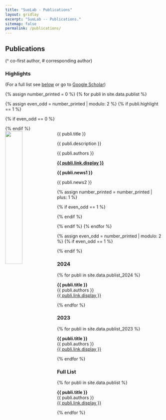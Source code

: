 ```yaml
---
title: "SuoLab - Publications"
layout: gridlay
excerpt: "SuoLab -- Publications."
sitemap: false
permalink: /publications/
---
```



## Publications
(^ co-first author, # corresponding author)

### Highlights

(For a full list see [below](#full-list) or go to [Google Scholar](https://scholar.google.com/citations?user=MgVR3TwAAAAJ&hl=en))

{% assign number_printed = 0 %}
{% for publi in site.data.publist %}

{% assign even_odd = number_printed | modulo: 2 %}
{% if publi.highlight == 1 %}

{% if even_odd == 0 %}
<div class="row">
{% endif %}

<div class="col-sm-6 clearfix">
 <div class="well">
  <pubtit>{{ publi.title }}</pubtit>
  <img src="{{ site.url }}{{ site.baseurl }}/images/pubpic/{{ publi.image }}" class="img-responsive" width="33%" style="float: left" />
  <p>{{ publi.description }}</p>
  <p>{{ publi.authors }}</p>
  <p><strong><a href="{{ publi.link.url }}">{{ publi.link.display }}</a></strong></p>
  <p class="text-danger"><strong> {{ publi.news1 }}</strong></p>
  <p> {{ publi.news2 }}</p>
 </div>
</div>

{% assign number_printed = number_printed | plus: 1 %}

{% if even_odd == 1 %}
</div>
{% endif %}

{% endif %}
{% endfor %}

{% assign even_odd = number_printed | modulo: 2 %}
{% if even_odd == 1 %}
</div>
{% endif %}

<!-- <p> &nbsp; </p> -->
### 2024

{% for publi in site.data.publist_2024 %}

  <b>{{ publi.title }}</b> <br />
  {{ publi.authors }} <br /><a href="{{ publi.link.url }}">{{ publi.link.display }}</a>

{% endfor %}

### 2023

{% for publi in site.data.publist_2023 %}

  <b>{{ publi.title }}</b> <br />
  {{ publi.authors }} <br /><a href="{{ publi.link.url }}">{{ publi.link.display }}</a>

{% endfor %}

### Full List

{% for publi in site.data.publist %}

  <b>{{ publi.title }}</b> <br />
  {{ publi.authors }} <br /><a href="{{ publi.link.url }}">{{ publi.link.display }}</a>

{% endfor %}

